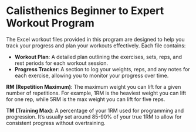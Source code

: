 # Calisthenics Beginner to Expert Workout Program

The Excel workout files provided in this program are designed to help you track your progress and plan your workouts effectively. Each file contains:

- **Workout Plan**: A detailed plan outlining the exercises, sets, reps, and rest periods for each workout session.
- **Progress Tracker**: A section to log your weights, reps, and any notes for each exercise, allowing you to monitor your progress over time.

**RM (Repetition Maximum)**: The maximum weight you can lift for a given number of repetitions. For example, 1RM is the heaviest weight you can lift for one rep, while 5RM is the max weight you can lift for five reps.

**TM (Training Max)**: A percentage of your 1RM used for programming and progression. It’s usually set around 85-90% of your true 1RM to allow for consistent progress without overtraining.